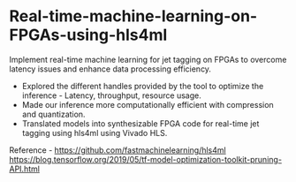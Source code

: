 # Real-time-machine-learning-on-FPGAs-using-hls4ml
Implement real-time machine learning for jet tagging on FPGAs to overcome latency issues and enhance data processing efficiency.

- Explored the different handles provided by the tool to optimize the inference - Latency, throughput, resource usage.
- Made our inference more computationally efficient with compression and quantization.
- Translated models into synthesizable FPGA code for real-time jet tagging using hls4ml using Vivado HLS.

Reference -  https://github.com/fastmachinelearning/hls4ml
             https://blog.tensorflow.org/2019/05/tf-model-optimization-toolkit-pruning-API.html
